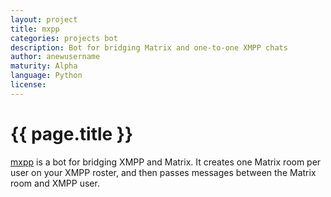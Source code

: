 ```yaml
---
layout: project
title: mxpp
categories: projects bot
description: Bot for bridging Matrix and one-to-one XMPP chats
author: anewusername
maturity: Alpha
language: Python
license: 
---
```


# {{ page.title }}
[mxpp](https://github.com/anewusername/mxpp) is a bot for bridging XMPP and Matrix. It creates one Matrix room per user on your XMPP roster, and then passes messages between the Matrix room and XMPP user.
